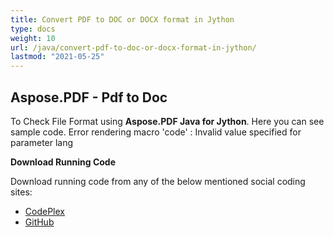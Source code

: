 ```yaml
---
title: Convert PDF to DOC or DOCX format in Jython
type: docs
weight: 10
url: /java/convert-pdf-to-doc-or-docx-format-in-jython/
lastmod: "2021-05-25"
---
```


## Aspose.PDF - Pdf to Doc

To Check File Format using **Aspose.PDF Java for Jython**. Here you can see sample code.
Error rendering macro 'code' : Invalid value specified for parameter lang

**Download Running Code**

Download running code from any of the below mentioned social coding sites:

- [CodePlex](https://asposepdfjavajython.codeplex.com/releases)
- [GitHub](https://github.com/aspose-pdf/Aspose.PDF-for-Java/releases)
